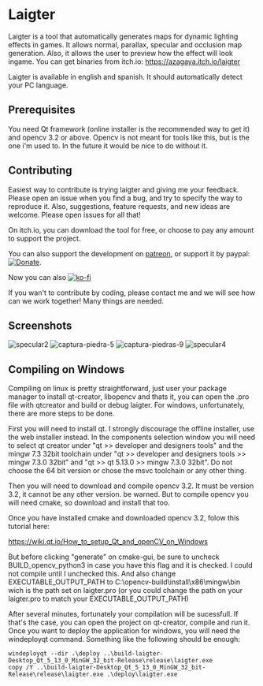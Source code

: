# Laigter

Laigter is a tool that automatically generates maps for dynamic lighting effects in games. It allows normal, parallax, specular and occlusion map generation. Also, it allows the user to preview how the effect will look ingame.
You can get binaries from itch.io: https://azagaya.itch.io/laigter

Laigter is available in english and spanish. It should automatically detect your PC language.

## Prerequisites

You need Qt framework (online installer is the recommended way to get it) and opencv 3.2 or above. Opencv is not meant for tools like this, but is the one i'm used to. In the future it would be nice to do without it.

## Contributing

Easiest way to contribute is trying laigter and giving me your feedback. Please open an issue when you find a bug, and try to specify the way to reproduce it.
Also, suggestions, feature requests, and new ideas are welcome. Please open issues for all that!

On itch.io, you can download the tool for free, or choose to pay any amount to support the project.

You can also support the development on [patreon](https://www.patreon.com/azagaya), 
or support it by paypal: [![Donate](https://img.shields.io/badge/Donate-PayPal-green.svg)](https://paypal.me/PabloFonovich).

Now you can also [![ko-fi](https://www.ko-fi.com/img/githubbutton_sm.svg)](https://ko-fi.com/O5O110W22)

If you wan't to contribute by coding, please contact me and we will see how can we work together! Many things are needed.

## Screenshots

![specular2](https://user-images.githubusercontent.com/46932830/60845793-cbaf6c00-a1b3-11e9-999b-404670185b4c.png)
![captura-piedra-5](https://user-images.githubusercontent.com/46932830/60845822-dcf87880-a1b3-11e9-879c-e909fbd83469.png)
![captura-piedras-9](https://user-images.githubusercontent.com/46932830/60845823-dcf87880-a1b3-11e9-8772-a42180f3abdc.png)
![specular4](https://user-images.githubusercontent.com/46932830/60845825-dcf87880-a1b3-11e9-9f32-45ccc27abe0f.png)


## Compiling on Windows

Compiling on linux is pretty straightforward, just user your package manager to install qt-creator, libopencv and thats it, you can open the .pro file with qtcreator and build or debug laigter. For windows, unfortunately, there are more steps to be done.

First you will need to install qt. I strongly discourage the offline installer, use the web installer instead. In the components selection window you will need to select  qt creator under "qt >> developer and designers tools" and the mingw 7.3 32bit toolchain under "qt >> developer and designers tools >> mingw 7.3.0 32bit" and "qt >> qt 5.13.0 >> mingw 7.3.0 32bit". Do not choose the 64 bit version or chose the msvc toolchain or any other thing.

Then you will need to download and compile opencv 3.2. It must be version 3.2, it cannot be any other version. be warned. But to compile opencv you will need cmake, so download and install that too.

Once you have installed cmake and downloaded opencv 3.2, folow this tutorial here:

https://wiki.qt.io/How_to_setup_Qt_and_openCV_on_Windows

But before clicking "generate" on cmake-gui, be sure to uncheck BUILD_opencv_python3 in case you have this flag and it is checked. I could not compile until I unchecked this. And also change EXECUTABLE_OUTPUT_PATH to C:\opencv-build\install\x86\mingw\bin wich is the path set on laigter.pro (or you could change the path on your laigter.pro to match your EXECUTABLE_OUTPUT_PATH)

After several minutes, fortunately your compilation will be sucessfull. If that's the case, you can open the project on qt-creator, compile and run it. Once you want to deploy the application for windows, you will need the windeployqt command. Something like the following should be enough:

```
windeployqt --dir .\deploy ..\build-laigter-Desktop_Qt_5_13_0_MinGW_32_bit-Release\release\laigter.exe
copy /Y ..\build-laigter-Desktop_Qt_5_13_0_MinGW_32_bit-Release\release\laigter.exe .\deploy\laigter.exe
```